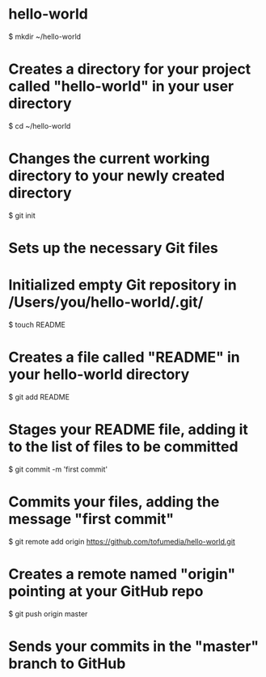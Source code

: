 hello-world
===========
$ mkdir ~/hello-world
# Creates a directory for your project called "hello-world" in your user directory


$ cd ~/hello-world
# Changes the current working directory to your newly created directory


$ git init
# Sets up the necessary Git files

# Initialized empty Git repository in /Users/you/hello-world/.git/

$ touch README
# Creates a file called "README" in your hello-world directory

$ git add README
# Stages your README file, adding it to the list of files to be committed


$ git commit -m 'first commit'
# Commits your files, adding the message "first commit"

$ git remote add origin https://github.com/tofumedia/hello-world.git
# Creates a remote named "origin" pointing at your GitHub repo


$ git push origin master
# Sends your commits in the "master" branch to GitHub
